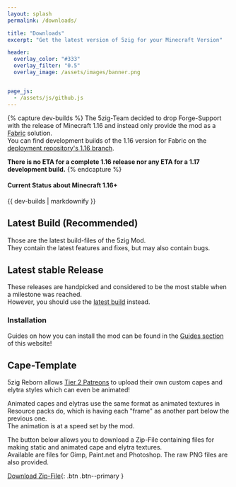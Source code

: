 ```yaml
---
layout: splash
permalink: /downloads/

title: "Downloads"
excerpt: "Get the latest version of 5zig for your Minecraft Version"

header:
  overlay_color: "#333"
  overlay_filter: "0.5"
  overlay_image: /assets/images/banner.png


page_js:
  - /assets/js/github.js
---
```


{% capture dev-builds %}
The 5zig-Team decided to drop Forge-Support with the release of Minecraft 1.16 and instead only provide the mod as a [Fabric](https://fabricmc.net) solution.  
You can find development builds of the 1.16 version for Fabric on the [deployment repository's 1.16 branch](https://github.com/5zig-reborn/deployments/tree/1.16).

**There is no ETA for a complete 1.16 release nor any ETA for a 1.17 development build.**
{% endcapture %}

<div class="notice--warning">
  <h4 class="no_toc"><i class="fas fa-info-circle"></i> Current Status about Minecraft 1.16+</h4>  
  {{ dev-builds | markdownify }}
</div>

## Latest Build (Recommended)
Those are the latest build-files of the 5zig Mod.  
They contain the latest features and fixes, but may also contain bugs.

<div id="downloads"></div>

## Latest stable Release
These releases are handpicked and considered to be the most stable when a milestone was reached.  
However, you should use the [latest build](#latest-build-recommended) instead.

<h4 id="stable-name"></h4>

<div id="stable-changelog"></div>
<div id="stable-downloads"></div>

### Installation
Guides on how you can install the mod can be found in the [Guides section](/guides/) of this website!

## Cape-Template
5zig Reborn allows [Tier 2 Patreons](https://patreon.com/5zig) to upload their own custom capes and elytra styles which can even be animated!

Animated capes and elytras use the same format as animated textures in Resource packs do, which is having each "frame" as another part below the previous one.  
The animation is at a speed set by the mod.

The button below allows you to download a Zip-File containing files for making static and animated cape and elytra textures.  
Available are files for Gimp, Paint.net and Photoshop. The raw PNG files are also provided.

[<i class='fas fa-download'></i> Download Zip-File](/assets/download/5zig-Reborn-Cape-Templates.zip){: .btn .btn--primary }
